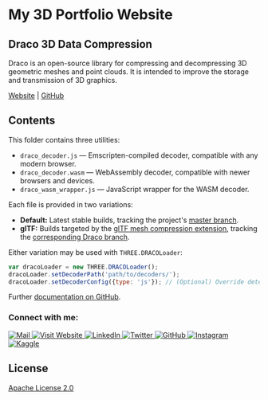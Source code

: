 # My 3D Portfolio Website

## Draco 3D Data Compression

Draco is an open-source library for compressing and decompressing 3D geometric meshes and point clouds. It is intended to improve the storage and transmission of 3D graphics.

[Website](https://google.github.io/draco/) | [GitHub](https://github.com/google/draco)

## Contents

This folder contains three utilities:

* `draco_decoder.js` — Emscripten-compiled decoder, compatible with any modern browser.
* `draco_decoder.wasm` — WebAssembly decoder, compatible with newer browsers and devices.
* `draco_wasm_wrapper.js` — JavaScript wrapper for the WASM decoder.

Each file is provided in two variations:

* **Default:** Latest stable builds, tracking the project's [master branch](https://github.com/google/draco).
* **glTF:** Builds targeted by the [glTF mesh compression extension](https://github.com/KhronosGroup/glTF/tree/master/extensions/2.0/Khronos/KHR_draco_mesh_compression), tracking the [corresponding Draco branch](https://github.com/google/draco/tree/gltf_2.0_draco_extension).

Either variation may be used with `THREE.DRACOLoader`:

```js
var dracoLoader = new THREE.DRACOLoader();
dracoLoader.setDecoderPath('path/to/decoders/');
dracoLoader.setDecoderConfig({type: 'js'}); // (Optional) Override detection of WASM support.
```

Further [documentation on GitHub](https://github.com/google/draco/tree/master/javascript/example#static-loading-javascript-decoder).

<h3 align="left"> Connect with me:</h3>
<div align="left">
  <a href="mailto:smayour82@gmail.com">
    <img src="https://img.shields.io/badge/Mail-Contact-informational?style=for-the-badge&logo=gmail" alt="Mail" />
  </a>
  <a href="https://mayourbukhari.github.io/Personal-Portfolio">
    <img src="https://img.shields.io/badge/Visit%20Website-Portfolio-blue?style=for-the-badge" alt="Visit Website" />
  </a>
  <a href="https://www.linkedin.com/in/syed-mohsin-bukhari/">
    <img src="https://img.shields.io/badge/LinkedIn-Connect-blue?style=for-the-badge&logo=linkedin" alt="LinkedIn" />
  </a>
  <a href="https://twitter.com/ArraySurvey">
    <img src="https://img.shields.io/badge/Twitter-Follow-blue?style=for-the-badge&logo=twitter" alt="Twitter" />
  </a>
  <a href="https://github.com/mayourbukhari">
    <img src="https://img.shields.io/badge/GitHub-Follow-blue?style=for-the-badge&logo=github" alt="GitHub" />
  </a>
  <a href="https://www.instagram.com/mayour_writes">
    <img src="https://img.shields.io/badge/Instagram-Follow-red?style=for-the-badge&logo=instagram" alt="Instagram" />
  </a>
  <a href="https://kaggle.com/mayourbukhari">
    <img src="https://img.shields.io/badge/Kaggle-Profile-blue?style=for-the-badge&logo=kaggle" alt="Kaggle" />
  </a>
</div>


## License

[Apache License 2.0](https://github.com/google/draco/blob/master/LICENSE)
